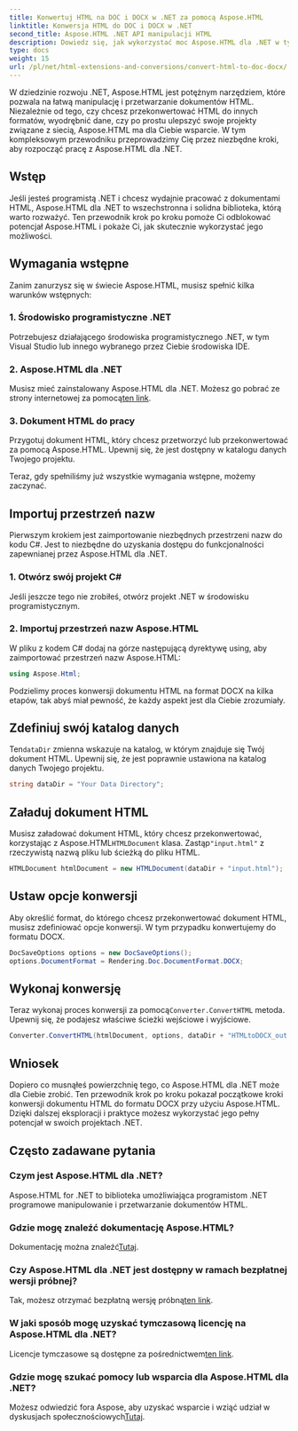 ```yaml
---
title: Konwertuj HTML na DOC i DOCX w .NET za pomocą Aspose.HTML
linktitle: Konwersja HTML do DOC i DOCX w .NET
second_title: Aspose.HTML .NET API manipulacji HTML
description: Dowiedz się, jak wykorzystać moc Aspose.HTML dla .NET w tym przewodniku krok po kroku. Konwertuj HTML do DOCX bez wysiłku i podnieś poziom swoich projektów .NET. Zacznij już dziś!
type: docs
weight: 15
url: /pl/net/html-extensions-and-conversions/convert-html-to-doc-docx/
---
```


W dziedzinie rozwoju .NET, Aspose.HTML jest potężnym narzędziem, które pozwala na łatwą manipulację i przetwarzanie dokumentów HTML. Niezależnie od tego, czy chcesz przekonwertować HTML do innych formatów, wyodrębnić dane, czy po prostu ulepszyć swoje projekty związane z siecią, Aspose.HTML ma dla Ciebie wsparcie. W tym kompleksowym przewodniku przeprowadzimy Cię przez niezbędne kroki, aby rozpocząć pracę z Aspose.HTML dla .NET.

## Wstęp

Jeśli jesteś programistą .NET i chcesz wydajnie pracować z dokumentami HTML, Aspose.HTML dla .NET to wszechstronna i solidna biblioteka, którą warto rozważyć. Ten przewodnik krok po kroku pomoże Ci odblokować potencjał Aspose.HTML i pokaże Ci, jak skutecznie wykorzystać jego możliwości.

## Wymagania wstępne

Zanim zanurzysz się w świecie Aspose.HTML, musisz spełnić kilka warunków wstępnych:

### 1. Środowisko programistyczne .NET

Potrzebujesz działającego środowiska programistycznego .NET, w tym Visual Studio lub innego wybranego przez Ciebie środowiska IDE.

### 2. Aspose.HTML dla .NET

 Musisz mieć zainstalowany Aspose.HTML dla .NET. Możesz go pobrać ze strony internetowej za pomocą[ten link](https://releases.aspose.com/html/net/).

### 3. Dokument HTML do pracy

Przygotuj dokument HTML, który chcesz przetworzyć lub przekonwertować za pomocą Aspose.HTML. Upewnij się, że jest dostępny w katalogu danych Twojego projektu.

Teraz, gdy spełniliśmy już wszystkie wymagania wstępne, możemy zaczynać.

## Importuj przestrzeń nazw

Pierwszym krokiem jest zaimportowanie niezbędnych przestrzeni nazw do kodu C#. Jest to niezbędne do uzyskania dostępu do funkcjonalności zapewnianej przez Aspose.HTML dla .NET.

### 1. Otwórz swój projekt C#

Jeśli jeszcze tego nie zrobiłeś, otwórz projekt .NET w środowisku programistycznym.

### 2. Importuj przestrzeń nazw Aspose.HTML

W pliku z kodem C# dodaj na górze następującą dyrektywę using, aby zaimportować przestrzeń nazw Aspose.HTML:

```csharp
using Aspose.Html;
```

Podzielimy proces konwersji dokumentu HTML na format DOCX na kilka etapów, tak abyś miał pewność, że każdy aspekt jest dla Ciebie zrozumiały.

## Zdefiniuj swój katalog danych

 Ten`dataDir` zmienna wskazuje na katalog, w którym znajduje się Twój dokument HTML. Upewnij się, że jest poprawnie ustawiona na katalog danych Twojego projektu.

```csharp
string dataDir = "Your Data Directory";
```

## Załaduj dokument HTML

 Musisz załadować dokument HTML, który chcesz przekonwertować, korzystając z Aspose.HTML`HTMLDocument` klasa. Zastąp`"input.html"` z rzeczywistą nazwą pliku lub ścieżką do pliku HTML.

```csharp
HTMLDocument htmlDocument = new HTMLDocument(dataDir + "input.html");
```

## Ustaw opcje konwersji

Aby określić format, do którego chcesz przekonwertować dokument HTML, musisz zdefiniować opcje konwersji. W tym przypadku konwertujemy do formatu DOCX.

```csharp
DocSaveOptions options = new DocSaveOptions();
options.DocumentFormat = Rendering.Doc.DocumentFormat.DOCX;
```

## Wykonaj konwersję

 Teraz wykonaj proces konwersji za pomocą`Converter.ConvertHTML` metoda. Upewnij się, że podajesz właściwe ścieżki wejściowe i wyjściowe.

```csharp
Converter.ConvertHTML(htmlDocument, options, dataDir + "HTMLtoDOCX_out.docx");
```

## Wniosek

Dopiero co musnąłeś powierzchnię tego, co Aspose.HTML dla .NET może dla Ciebie zrobić. Ten przewodnik krok po kroku pokazał początkowe kroki konwersji dokumentu HTML do formatu DOCX przy użyciu Aspose.HTML. Dzięki dalszej eksploracji i praktyce możesz wykorzystać jego pełny potencjał w swoich projektach .NET.

## Często zadawane pytania

### Czym jest Aspose.HTML dla .NET?
Aspose.HTML for .NET to biblioteka umożliwiająca programistom .NET programowe manipulowanie i przetwarzanie dokumentów HTML.

### Gdzie mogę znaleźć dokumentację Aspose.HTML?
 Dokumentację można znaleźć[Tutaj](https://reference.aspose.com/html/net/).

### Czy Aspose.HTML dla .NET jest dostępny w ramach bezpłatnej wersji próbnej?
 Tak, możesz otrzymać bezpłatną wersję próbną[ten link](https://releases.aspose.com/).

### W jaki sposób mogę uzyskać tymczasową licencję na Aspose.HTML dla .NET?
 Licencje tymczasowe są dostępne za pośrednictwem[ten link](https://purchase.aspose.com/temporary-license/).

### Gdzie mogę szukać pomocy lub wsparcia dla Aspose.HTML dla .NET?
 Możesz odwiedzić fora Aspose, aby uzyskać wsparcie i wziąć udział w dyskusjach społecznościowych[Tutaj](https://forum.aspose.com/).